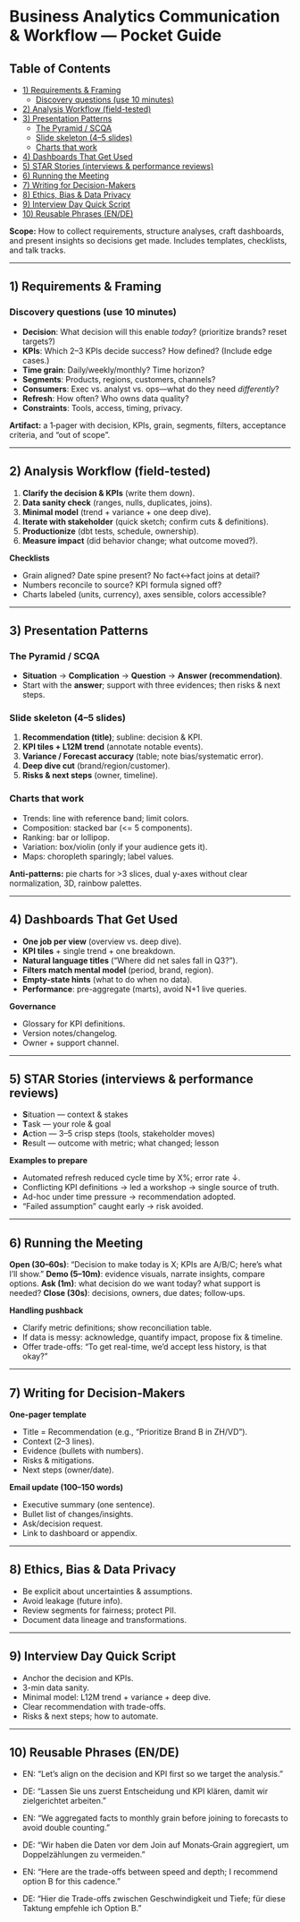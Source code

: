# Business Analytics Communication & Workflow — Pocket Guide

## Table of Contents

- [1) Requirements & Framing](#1-requirements-framing)
  - [Discovery questions (use 10 minutes)](#discovery-questions-use-10-minutes)
- [2) Analysis Workflow (field-tested)](#2-analysis-workflow-field-tested)
- [3) Presentation Patterns](#3-presentation-patterns)
  - [The Pyramid / SCQA](#the-pyramid-scqa)
  - [Slide skeleton (4–5 slides)](#slide-skeleton-45-slides)
  - [Charts that work](#charts-that-work)
- [4) Dashboards That Get Used](#4-dashboards-that-get-used)
- [5) STAR Stories (interviews & performance reviews)](#5-star-stories-interviews-performance-reviews)
- [6) Running the Meeting](#6-running-the-meeting)
- [7) Writing for Decision-Makers](#7-writing-for-decision-makers)
- [8) Ethics, Bias & Data Privacy](#8-ethics-bias-data-privacy)
- [9) Interview Day Quick Script](#9-interview-day-quick-script)
- [10) Reusable Phrases (EN/DE)](#10-reusable-phrases-ende)

**Scope:** How to collect requirements, structure analyses, craft dashboards, and present insights so decisions get made. Includes templates, checklists, and talk tracks.

---

## 1) Requirements & Framing

### Discovery questions (use 10 minutes)

- **Decision**: What decision will this enable _today_? (prioritize brands? reset targets?)
- **KPIs**: Which 2–3 KPIs decide success? How defined? (Include edge cases.)
- **Time grain**: Daily/weekly/monthly? Time horizon?
- **Segments**: Products, regions, customers, channels?
- **Consumers**: Exec vs. analyst vs. ops—what do they need _differently_?
- **Refresh**: How often? Who owns data quality?
- **Constraints**: Tools, access, timing, privacy.

**Artifact:** a 1‑pager with decision, KPIs, grain, segments, filters, acceptance criteria, and “out of scope”.

---

## 2) Analysis Workflow (field-tested)

1. **Clarify the decision & KPIs** (write them down).
2. **Data sanity check** (ranges, nulls, duplicates, joins).
3. **Minimal model** (trend + variance + one deep dive).
4. **Iterate with stakeholder** (quick sketch; confirm cuts & definitions).
5. **Productionize** (dbt tests, schedule, ownership).
6. **Measure impact** (did behavior change; what outcome moved?).

**Checklists**

- Grain aligned? Date spine present? No fact↔fact joins at detail?
- Numbers reconcile to source? KPI formula signed off?
- Charts labeled (units, currency), axes sensible, colors accessible?

---

## 3) Presentation Patterns

### The Pyramid / SCQA

- **Situation** → **Complication** → **Question** → **Answer (recommendation)**.
- Start with the **answer**; support with three evidences; then risks & next steps.

### Slide skeleton (4–5 slides)

1. **Recommendation (title)**; subline: decision & KPI.
2. **KPI tiles + L12M trend** (annotate notable events).
3. **Variance / Forecast accuracy** (table; note bias/systematic error).
4. **Deep dive cut** (brand/region/customer).
5. **Risks & next steps** (owner, timeline).

### Charts that work

- Trends: line with reference band; limit colors.
- Composition: stacked bar (<= 5 components).
- Ranking: bar or lollipop.
- Variation: box/violin (only if your audience gets it).
- Maps: choropleth sparingly; label values.

**Anti-patterns:** pie charts for >3 slices, dual y-axes without clear normalization, 3D, rainbow palettes.

---

## 4) Dashboards That Get Used

- **One job per view** (overview vs. deep dive).
- **KPI tiles** + single trend + one breakdown.
- **Natural language titles** (“Where did net sales fall in Q3?”).
- **Filters match mental model** (period, brand, region).
- **Empty-state hints** (what to do when no data).
- **Performance**: pre-aggregate (marts), avoid N+1 live queries.

**Governance**

- Glossary for KPI definitions.
- Version notes/changelog.
- Owner + support channel.

---

## 5) STAR Stories (interviews & performance reviews)

- **S**ituation — context & stakes
- **T**ask — your role & goal
- **A**ction — 3–5 crisp steps (tools, stakeholder moves)
- **R**esult — outcome with metric; what changed; lesson

**Examples to prepare**

- Automated refresh reduced cycle time by X%; error rate ↓.
- Conflicting KPI definitions → led a workshop → single source of truth.
- Ad-hoc under time pressure → recommendation adopted.
- “Failed assumption” caught early → risk avoided.

---

## 6) Running the Meeting

**Open (30–60s)**: “Decision to make today is X; KPIs are A/B/C; here’s what I’ll show.”
**Demo (5–10m)**: evidence visuals, narrate insights, compare options.
**Ask (1m)**: what decision do we want today? what support is needed?
**Close (30s)**: decisions, owners, due dates; follow‑ups.

**Handling pushback**

- Clarify metric definitions; show reconciliation table.
- If data is messy: acknowledge, quantify impact, propose fix & timeline.
- Offer trade-offs: “To get real-time, we’d accept less history, is that okay?”

---

## 7) Writing for Decision-Makers

**One-pager template**

- Title = Recommendation (e.g., “Prioritize Brand B in ZH/VD”).
- Context (2–3 lines).
- Evidence (bullets with numbers).
- Risks & mitigations.
- Next steps (owner/date).

**Email update (100–150 words)**

- Executive summary (one sentence).
- Bullet list of changes/insights.
- Ask/decision request.
- Link to dashboard or appendix.

---

## 8) Ethics, Bias & Data Privacy

- Be explicit about uncertainties & assumptions.
- Avoid leakage (future info).
- Review segments for fairness; protect PII.
- Document data lineage and transformations.

---

## 9) Interview Day Quick Script

- Anchor the decision and KPIs.
- 3-min data sanity.
- Minimal model: L12M trend + variance + deep dive.
- Clear recommendation with trade-offs.
- Risks & next steps; how to automate.

---

## 10) Reusable Phrases (EN/DE)

- EN: “Let’s align on the decision and KPI first so we target the analysis.”
- DE: “Lassen Sie uns zuerst Entscheidung und KPI klären, damit wir zielgerichtet arbeiten.”

- EN: “We aggregated facts to monthly grain before joining to forecasts to avoid double counting.”
- DE: “Wir haben die Daten vor dem Join auf Monats‑Grain aggregiert, um Doppelzählungen zu vermeiden.”

- EN: “Here are the trade-offs between speed and depth; I recommend option B for this cadence.”
- DE: “Hier die Trade-offs zwischen Geschwindigkeit und Tiefe; für diese Taktung empfehle ich Option B.”
